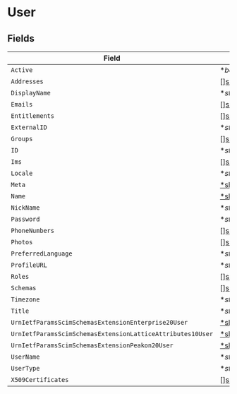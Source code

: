 # User


## Fields

| Field                                                                                                                                                                              | Type                                                                                                                                                                               | Required                                                                                                                                                                           | Description                                                                                                                                                                        |
| ---------------------------------------------------------------------------------------------------------------------------------------------------------------------------------- | ---------------------------------------------------------------------------------------------------------------------------------------------------------------------------------- | ---------------------------------------------------------------------------------------------------------------------------------------------------------------------------------- | ---------------------------------------------------------------------------------------------------------------------------------------------------------------------------------- |
| `Active`                                                                                                                                                                           | **bool*                                                                                                                                                                            | :heavy_minus_sign:                                                                                                                                                                 | N/A                                                                                                                                                                                |
| `Addresses`                                                                                                                                                                        | [][shared.Undefined](../../../pkg/models/shared/undefined.md)                                                                                                                      | :heavy_minus_sign:                                                                                                                                                                 | N/A                                                                                                                                                                                |
| `DisplayName`                                                                                                                                                                      | **string*                                                                                                                                                                          | :heavy_minus_sign:                                                                                                                                                                 | N/A                                                                                                                                                                                |
| `Emails`                                                                                                                                                                           | [][shared.Undefined](../../../pkg/models/shared/undefined.md)                                                                                                                      | :heavy_minus_sign:                                                                                                                                                                 | N/A                                                                                                                                                                                |
| `Entitlements`                                                                                                                                                                     | [][shared.Undefined](../../../pkg/models/shared/undefined.md)                                                                                                                      | :heavy_minus_sign:                                                                                                                                                                 | N/A                                                                                                                                                                                |
| `ExternalID`                                                                                                                                                                       | **string*                                                                                                                                                                          | :heavy_minus_sign:                                                                                                                                                                 | N/A                                                                                                                                                                                |
| `Groups`                                                                                                                                                                           | [][shared.Undefined](../../../pkg/models/shared/undefined.md)                                                                                                                      | :heavy_minus_sign:                                                                                                                                                                 | N/A                                                                                                                                                                                |
| `ID`                                                                                                                                                                               | **string*                                                                                                                                                                          | :heavy_minus_sign:                                                                                                                                                                 | N/A                                                                                                                                                                                |
| `Ims`                                                                                                                                                                              | [][shared.Undefined](../../../pkg/models/shared/undefined.md)                                                                                                                      | :heavy_minus_sign:                                                                                                                                                                 | N/A                                                                                                                                                                                |
| `Locale`                                                                                                                                                                           | **string*                                                                                                                                                                          | :heavy_minus_sign:                                                                                                                                                                 | N/A                                                                                                                                                                                |
| `Meta`                                                                                                                                                                             | [*shared.PropertyUserMeta](../../../pkg/models/shared/propertyusermeta.md)                                                                                                         | :heavy_minus_sign:                                                                                                                                                                 | N/A                                                                                                                                                                                |
| `Name`                                                                                                                                                                             | [*shared.PropertyUserName](../../../pkg/models/shared/propertyusername.md)                                                                                                         | :heavy_minus_sign:                                                                                                                                                                 | N/A                                                                                                                                                                                |
| `NickName`                                                                                                                                                                         | **string*                                                                                                                                                                          | :heavy_minus_sign:                                                                                                                                                                 | N/A                                                                                                                                                                                |
| `Password`                                                                                                                                                                         | **string*                                                                                                                                                                          | :heavy_minus_sign:                                                                                                                                                                 | N/A                                                                                                                                                                                |
| `PhoneNumbers`                                                                                                                                                                     | [][shared.Undefined](../../../pkg/models/shared/undefined.md)                                                                                                                      | :heavy_minus_sign:                                                                                                                                                                 | N/A                                                                                                                                                                                |
| `Photos`                                                                                                                                                                           | [][shared.Undefined](../../../pkg/models/shared/undefined.md)                                                                                                                      | :heavy_minus_sign:                                                                                                                                                                 | N/A                                                                                                                                                                                |
| `PreferredLanguage`                                                                                                                                                                | **string*                                                                                                                                                                          | :heavy_minus_sign:                                                                                                                                                                 | N/A                                                                                                                                                                                |
| `ProfileURL`                                                                                                                                                                       | **string*                                                                                                                                                                          | :heavy_minus_sign:                                                                                                                                                                 | N/A                                                                                                                                                                                |
| `Roles`                                                                                                                                                                            | [][shared.Undefined](../../../pkg/models/shared/undefined.md)                                                                                                                      | :heavy_minus_sign:                                                                                                                                                                 | N/A                                                                                                                                                                                |
| `Schemas`                                                                                                                                                                          | [][shared.PropertyUserSchemas](../../../pkg/models/shared/propertyuserschemas.md)                                                                                                  | :heavy_minus_sign:                                                                                                                                                                 | N/A                                                                                                                                                                                |
| `Timezone`                                                                                                                                                                         | **string*                                                                                                                                                                          | :heavy_minus_sign:                                                                                                                                                                 | N/A                                                                                                                                                                                |
| `Title`                                                                                                                                                                            | **string*                                                                                                                                                                          | :heavy_minus_sign:                                                                                                                                                                 | N/A                                                                                                                                                                                |
| `UrnIetfParamsScimSchemasExtensionEnterprise20User`                                                                                                                                | [*shared.PropertyUserUrnIetfParamsScimSchemasExtensionEnterprise20User](../../../pkg/models/shared/propertyuserurnietfparamsscimschemasextensionenterprise20user.md)               | :heavy_minus_sign:                                                                                                                                                                 | N/A                                                                                                                                                                                |
| `UrnIetfParamsScimSchemasExtensionLatticeAttributes10User`                                                                                                                         | [*shared.PropertyUserUrnIetfParamsScimSchemasExtensionLatticeAttributes10User](../../../pkg/models/shared/propertyuserurnietfparamsscimschemasextensionlatticeattributes10user.md) | :heavy_minus_sign:                                                                                                                                                                 | N/A                                                                                                                                                                                |
| `UrnIetfParamsScimSchemasExtensionPeakon20User`                                                                                                                                    | [*shared.PropertyUserUrnIetfParamsScimSchemasExtensionPeakon20User](../../../pkg/models/shared/propertyuserurnietfparamsscimschemasextensionpeakon20user.md)                       | :heavy_minus_sign:                                                                                                                                                                 | N/A                                                                                                                                                                                |
| `UserName`                                                                                                                                                                         | **string*                                                                                                                                                                          | :heavy_minus_sign:                                                                                                                                                                 | N/A                                                                                                                                                                                |
| `UserType`                                                                                                                                                                         | **string*                                                                                                                                                                          | :heavy_minus_sign:                                                                                                                                                                 | N/A                                                                                                                                                                                |
| `X509Certificates`                                                                                                                                                                 | [][shared.Undefined](../../../pkg/models/shared/undefined.md)                                                                                                                      | :heavy_minus_sign:                                                                                                                                                                 | N/A                                                                                                                                                                                |